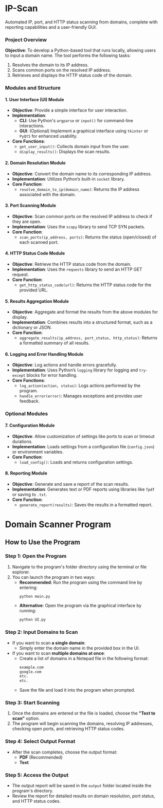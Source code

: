 # IP-Scan

Automated IP, port, and HTTP status scanning from domains, complete with reporting capabilities and a user-friendly GUI.

### Project Overview

**Objective**: To develop a Python-based tool that runs locally, allowing users to input a domain name. The tool performs the following tasks:

1. Resolves the domain to its IP address.
2. Scans common ports on the resolved IP address.
3. Retrieves and displays the HTTP status code of the domain.

### Modules and Structure

#### 1. **User Interface (UI) Module**
   - **Objective**: Provide a simple interface for user interaction.
   - **Implementation**:
     - **CLI**: Use Python's `argparse` or `input()` for command-line interactions.
     - **GUI**: (Optional) Implement a graphical interface using `tkinter` or `PyQt5` for enhanced usability.
   - **Core Functions**:
     - `get_user_input()`: Collects domain input from the user.
     - `display_results()`: Displays the scan results.

#### 2. **Domain Resolution Module**
   - **Objective**: Convert the domain name to its corresponding IP address.
   - **Implementation**: Utilizes Python’s built-in `socket` library.
   - **Core Function**:
     - `resolve_domain_to_ip(domain_name)`: Returns the IP address associated with the domain.

#### 3. **Port Scanning Module**
   - **Objective**: Scan common ports on the resolved IP address to check if they are open.
   - **Implementation**: Uses the `scapy` library to send TCP SYN packets.
   - **Core Function**:
     - `scan_ports(ip_address, ports)`: Returns the status (open/closed) of each scanned port.

#### 4. **HTTP Status Code Module**
   - **Objective**: Retrieve the HTTP status code from the domain.
   - **Implementation**: Uses the `requests` library to send an HTTP GET request.
   - **Core Function**:
     - `get_http_status_code(url)`: Returns the HTTP status code for the provided URL.

#### 5. **Results Aggregation Module**
   - **Objective**: Aggregate and format the results from the above modules for display.
   - **Implementation**: Combines results into a structured format, such as a dictionary or JSON.
   - **Core Function**:
     - `aggregate_results(ip_address, port_status, http_status)`: Returns a formatted summary of all results.

#### 6. **Logging and Error Handling Module**
   - **Objective**: Log actions and handle errors gracefully.
   - **Implementation**: Uses Python’s `logging` library for logging and `try-except` blocks for error handling.
   - **Core Functions**:
     - `log_action(action, status)`: Logs actions performed by the program.
     - `handle_error(error)`: Manages exceptions and provides user feedback.

### Optional Modules

#### 7. **Configuration Module**
   - **Objective**: Allow customization of settings like ports to scan or timeout durations.
   - **Implementation**: Loads settings from a configuration file (`config.json`) or environment variables.
   - **Core Function**:
     - `load_config()`: Loads and returns configuration settings.

#### 8. **Reporting Module**
   - **Objective**: Generate and save a report of the scan results.
   - **Implementation**: Generates text or PDF reports using libraries like `fpdf` or saving to `.txt`.
   - **Core Function**:
     - `generate_report(results)`: Saves the results in a formatted report.

# Domain Scanner Program

## How to Use the Program

### Step 1: Open the Program
1. Navigate to the program's folder directory using the terminal or file explorer.
2. You can launch the program in two ways:
   - **Recommended**: Run the program using the command line by entering:
     ```bash
     python main.py
     ```
   - **Alternative**: Open the program via the graphical interface by running:
     ```bash
     python UI.py
     ```

### Step 2: Input Domains to Scan
- If you want to scan **a single domain**:
  - Simply enter the domain name in the provided box in the UI.
- If you want to scan **multiple domains at once**:
  - Create a list of domains in a Notepad file in the following format:
    ```txt
    example.com
    google.com
    etc.
    etc.
    ```
  - Save the file and load it into the program when prompted.

### Step 3: Start Scanning
1. Once the domains are entered or the file is loaded, choose the **"Text to scan"** option.
2. The program will begin scanning the domains, resolving IP addresses, checking open ports, and retrieving HTTP status codes.

### Step 4: Select Output Format
- After the scan completes, choose the output format:
  - **PDF** (Recommended)
  - **Text**

### Step 5: Access the Output
- The output report will be saved in the `output` folder located inside the program's directory.
- Review the report for detailed results on domain resolution, port status, and HTTP status codes.
